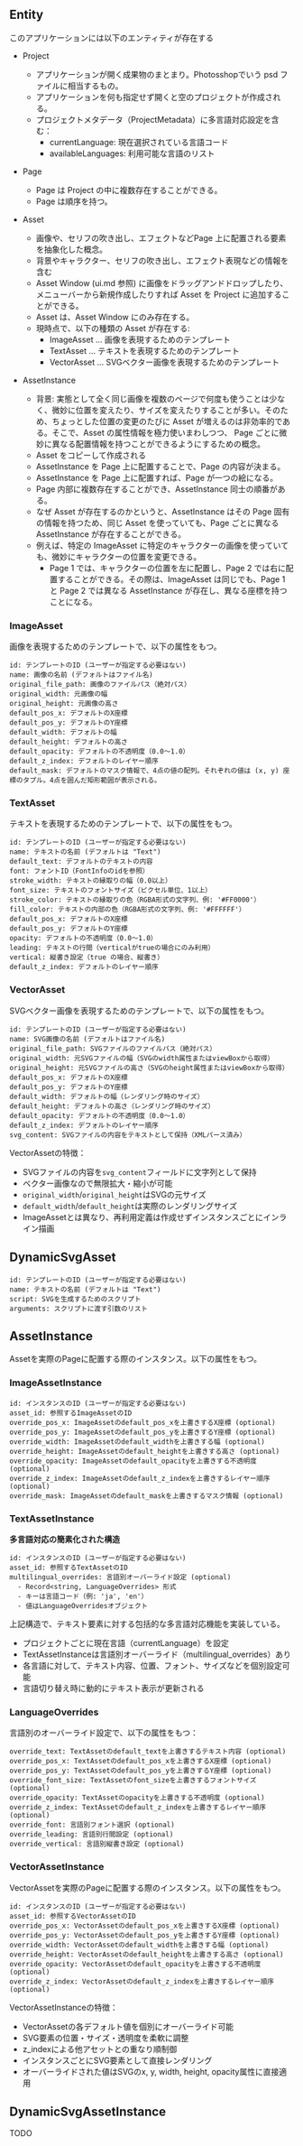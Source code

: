 ## Entity

このアプリケーションには以下のエンティティが存在する

- Project
  - アプリケーションが開く成果物のまとまり。Photosshopでいう psd ファイルに相当するもの。
  - アプリケーションを何も指定せず開くと空のプロジェクトが作成される。
  - プロジェクトメタデータ（ProjectMetadata）に多言語対応設定を含む：
    - currentLanguage: 現在選択されている言語コード
    - availableLanguages: 利用可能な言語のリスト

- Page
  - Page は Project の中に複数存在することができる。
  - Page は順序を持つ。

- Asset
  - 画像や、セリフの吹き出し、エフェクトなどPage 上に配置される要素を抽象化した概念。
  - 背景やキャラクター、セリフの吹き出し、エフェクト表現などの情報を含む
  - Asset Window (ui.md 参照) に画像をドラッグアンドドロップしたり、メニューバーから新規作成したりすれば Asset を Project に追加することができる。
  - Asset は、Asset Window にのみ存在する。
  - 現時点で、以下の種類の Asset が存在する:
    - ImageAsset ... 画像を表現するためのテンプレート
    - TextAsset ... テキストを表現するためのテンプレート
    - VectorAsset ... SVGベクター画像を表現するためのテンプレート

- AssetInstance
  - 背景: 実態として全く同じ画像を複数のページで何度も使うことは少なく、微妙に位置を変えたり、サイズを変えたりすることが多い。そのため、ちょっとした位置の変更のたびに Asset が増えるのは非効率的である。そこで、Asset の属性情報を極力使いまわしつつ、 Page ごとに微妙に異なる配置情報を持つことができるようにするための概念。
  - Asset をコピーして作成される
  - AssetInstance を Page 上に配置することで、Page の内容が決まる。
  - AssetInstance を Page 上に配置すれば、Page が一つの絵になる。
  - Page 内部に複数存在することができ、AssetInstance 同士の順番がある。
  - なぜ Asset が存在するのかというと、AssetInstance はその Page 固有の情報を持つため、同じ Asset を使っていても、Page ごとに異なる AssetInstance が存在することができる。
  - 例えば、特定の ImageAsset に特定のキャラクターの画像を使っていても、微妙にキャラクターの位置を変更できる。
    - Page 1 では、キャラクターの位置を左に配置し、Page 2 では右に配置することができる。その際は、ImageAsset は同じでも、Page 1 と Page 2 では異なる AssetInstance が存在し、異なる座標を持つことになる。


### ImageAsset

画像を表現するためのテンプレートで、以下の属性をもつ。

```
id: テンプレートのID (ユーザーが指定する必要はない)
name: 画像の名前 (デフォルトはファイル名)
original_file_path: 画像のファイルパス（絶対パス）
original_width: 元画像の幅
original_height: 元画像の高さ
default_pos_x: デフォルトのX座標
default_pos_y: デフォルトのY座標
default_width: デフォルトの幅
default_height: デフォルトの高さ
default_opacity: デフォルトの不透明度（0.0〜1.0）
default_z_index: デフォルトのレイヤー順序
default_mask: デフォルトのマスク情報で、4点の値の配列。それぞれの値は (x, y) 座標のタプル。4点を囲んだ矩形範囲が表示される。
```

### TextAsset

テキストを表現するためのテンプレートで、以下の属性をもつ。

```
id: テンプレートのID (ユーザーが指定する必要はない)
name: テキストの名前 (デフォルトは "Text")
default_text: デフォルトのテキストの内容
font: フォントID（FontInfoのidを参照）
stroke_width: テキストの縁取りの幅（0.0以上）
font_size: テキストのフォントサイズ（ピクセル単位、1以上）
stroke_color: テキストの縁取りの色（RGBA形式の文字列、例: '#FF0000'）
fill_color: テキストの内部の色（RGBA形式の文字列、例: '#FFFFFF'）
default_pos_x: デフォルトのX座標
default_pos_y: デフォルトのY座標
opacity: デフォルトの不透明度（0.0〜1.0）
leading: テキストの行間（verticalがtrueの場合にのみ利用）
vertical: 縦書き設定（true の場合、縦書き）
default_z_index: デフォルトのレイヤー順序
```

### VectorAsset

SVGベクター画像を表現するためのテンプレートで、以下の属性をもつ。

```
id: テンプレートのID (ユーザーが指定する必要はない)
name: SVG画像の名前 (デフォルトはファイル名)
original_file_path: SVGファイルのファイルパス（絶対パス）
original_width: 元SVGファイルの幅（SVGのwidth属性またはviewBoxから取得）
original_height: 元SVGファイルの高さ（SVGのheight属性またはviewBoxから取得）
default_pos_x: デフォルトのX座標
default_pos_y: デフォルトのY座標
default_width: デフォルトの幅（レンダリング時のサイズ）
default_height: デフォルトの高さ（レンダリング時のサイズ）
default_opacity: デフォルトの不透明度（0.0〜1.0）
default_z_index: デフォルトのレイヤー順序
svg_content: SVGファイルの内容をテキストとして保持（XMLパース済み）
```

VectorAssetの特徴：
- SVGファイルの内容を`svg_content`フィールドに文字列として保持
- ベクター画像なので無限拡大・縮小が可能
- `original_width`/`original_height`はSVGの元サイズ
- `default_width`/`default_height`は実際のレンダリングサイズ
- ImageAssetとは異なり、再利用定義は作成せずインスタンスごとにインライン描画

## DynamicSvgAsset

```
id: テンプレートのID (ユーザーが指定する必要はない)
name: テキストの名前 (デフォルトは "Text")
script: SVGを生成するためのスクリプト
arguments: スクリプトに渡す引数のリスト
```

## AssetInstance

Assetを実際のPageに配置する際のインスタンス。以下の属性をもつ。

### ImageAssetInstance

```
id: インスタンスのID (ユーザーが指定する必要はない)
asset_id: 参照するImageAssetのID
override_pos_x: ImageAssetのdefault_pos_xを上書きするX座標 (optional)
override_pos_y: ImageAssetのdefault_pos_yを上書きするY座標 (optional)
override_width: ImageAssetのdefault_widthを上書きする幅 (optional)
override_height: ImageAssetのdefault_heightを上書きする高さ (optional)
override_opacity: ImageAssetのdefault_opacityを上書きする不透明度 (optional)
override_z_index: ImageAssetのdefault_z_indexを上書きするレイヤー順序 (optional)
override_mask: ImageAssetのdefault_maskを上書きするマスク情報 (optional)
```

### TextAssetInstance

**多言語対応の簡素化された構造**

```
id: インスタンスのID (ユーザーが指定する必要はない)
asset_id: 参照するTextAssetのID
multilingual_overrides: 言語別オーバーライド設定 (optional)
  - Record<string, LanguageOverrides> 形式
  - キーは言語コード（例: 'ja', 'en'）
  - 値はLanguageOverridesオブジェクト
```

上記構造で、テキスト要素に対する包括的な多言語対応機能を実装している。
- プロジェクトごとに現在言語（currentLanguage）を設定
- TextAssetInstanceは言語別オーバーライド（multilingual_overrides）あり
- 各言語に対して、テキスト内容、位置、フォント、サイズなどを個別設定可能
- 言語切り替え時に動的にテキスト表示が更新される


### LanguageOverrides

言語別のオーバーライド設定で、以下の属性をもつ：

```
override_text: TextAssetのdefault_textを上書きするテキスト内容 (optional)
override_pos_x: TextAssetのdefault_pos_xを上書きするX座標 (optional)
override_pos_y: TextAssetのdefault_pos_yを上書きするY座標 (optional)
override_font_size: TextAssetのfont_sizeを上書きするフォントサイズ (optional)
override_opacity: TextAssetのopacityを上書きする不透明度 (optional)
override_z_index: TextAssetのdefault_z_indexを上書きするレイヤー順序 (optional)
override_font: 言語別フォント選択 (optional)
override_leading: 言語別行間設定 (optional)
override_vertical: 言語別縦書き設定 (optional)
```

### VectorAssetInstance

VectorAssetを実際のPageに配置する際のインスタンス。以下の属性をもつ。

```
id: インスタンスのID (ユーザーが指定する必要はない)
asset_id: 参照するVectorAssetのID
override_pos_x: VectorAssetのdefault_pos_xを上書きするX座標 (optional)
override_pos_y: VectorAssetのdefault_pos_yを上書きするY座標 (optional)
override_width: VectorAssetのdefault_widthを上書きする幅 (optional)
override_height: VectorAssetのdefault_heightを上書きする高さ (optional)
override_opacity: VectorAssetのdefault_opacityを上書きする不透明度 (optional)
override_z_index: VectorAssetのdefault_z_indexを上書きするレイヤー順序 (optional)
```

VectorAssetInstanceの特徴：
- VectorAssetの各デフォルト値を個別にオーバーライド可能
- SVG要素の位置・サイズ・透明度を柔軟に調整
- z_indexによる他アセットとの重なり順制御
- インスタンスごとにSVG要素として直接レンダリング
- オーバーライドされた値はSVGのx, y, width, height, opacity属性に直接適用

## DynamicSvgAssetInstance

TODO
